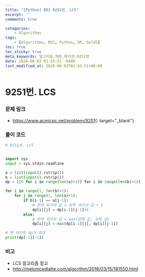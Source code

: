 ```yaml
---
title: "[Python] BOJ 9251번. LCS"
excerpt: ''
comments: true

categories:
    - Algorithms
tags:
    - [Algorithms, BOJ, Python, DP, Gold5]
toc: true
toc_sticky: true
meta_keywords: 알고리즘,백준,파이썬,9251번
date: 2020-06-03 01:43:51 -0400
last_modified_at: 2020-06-03T01:43:51+08:00
---
```


# 9251번. LCS

### 문제 링크

- <https://www.acmicpc.net/problem/9251>{: target="\_blank"}

### 풀이 코드

```python
# 9251번. LCS


import sys
input = sys.stdin.readline

a = list(input().rstrip())
b = list(input().rstrip())
dp = [[0 for i in range(len(a)+1)] for i in range(len(b)+1)]

for i in range(1, len(b)+1):
    for j in range(1, len(a)+1):
        if b[i-1] == a[j-1]:
            # 현재 위치의 값 = 왼쪽 대각선 값 + 1
            dp[i][j] = dp[i-1][j-1]+1
        else:
            # 현재 위치의 값 = max(왼쪽 값, 위쪽 값)
            dp[i][j] = max(dp[i-1][j], dp[i][j-1])

# 맨 마지막 dp가 최대
print(dp[-1][-1])
```

### 비고

- LCS 알고리즘 참고
- http://melonicedlatte.com/algorithm/2018/03/15/181550.html
